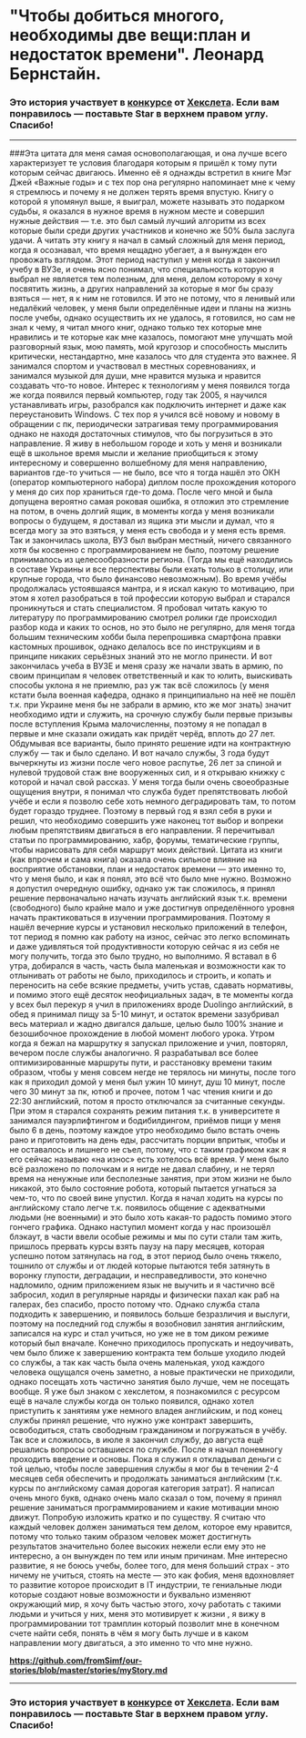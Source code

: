 # "Чтобы добиться многого, необходимы две вещи:план и недостаток времени". Леонард Бернстайн. 

### Это история участвует в [конкурсе](http://mystory.hexlet.io/) от [Хекслета](https://ru.hexlet.io/). Если вам понравилось — поставьте Star в верхнем правом углу. Спасибо!

---
 
###Эта цитата для меня самая основополагающая, и она лучше всего характеризует те условия благодаря которым я пришёл к тому пути которым сейчас двигаюсь. Именно её я однажды встретил в книге Мэг Джей «Важные годы» и с тех пор она регулярно напоминает мне к чему я стремлюсь и почему я не должен терять время впустую.
	Книгу о которой я упомянул выше, я выиграл, можете называть это подарком судьбы, я оказался в нужное время в нужном месте и совершил нужные действия — т.е. это был самый лучший алгоритм из всех которые были среди других участников и конечно же 50% была заслуга удачи.
	А читать эту книгу я начал в самый сложный для меня период, когда я осознавал, что время нещадно убегает, а я вынужден его провожать взглядом. Этот период наступил у меня когда я закончил учебу в ВУЗе, и очень ясно понимал, что специальность которую я выбрал не является тем полезным, для меня, делом которому я хочу посвятить жизнь, а других направлений за которые я мог бы сразу взяться — нет, я к ним не готовился. И это не потому, что я ленивый или недалёкий человек, у меня были определённые идеи и планы на жизнь после учебы, однако осуществить их не удалось, я готовился, но сам не знал к чему, я читал много книг, однако только тех которые мне нравились и те которые как мне казалось, помогают мне улучшать мой разговорный язык, мою память, мой кругозор и способность мыслить критически, нестандартно, мне казалось что для студента это важнее. Я занимался спортом и участвовал в местных соревнованиях, и занимался музыкой для души, мне нравится музыка и нравится создавать что-то новое.
	Интерес к технологиям у меня появился тогда же когда появился первый компьютер, году так 2005, я научился устанавливать игры, разобрался как подключить интернет и даже как переустановить Windows. С тех пор я учился всё новому и новому в обращении с пк, периодически затрагивая тему программирования однако не находя достаточных стимулов, что бы погрузиться в это направление. Я живу в небольшом городе и хоть у меня и возникали ещё в школьное время мысли и желание приобщиться к этому интересному и совершенно волшебному для меня направлению, вариантов где-то учиться — не было, все что я тогда нашёл это ОКН (оператор компьютерного набора) диплом после прохождения которого у меня до сих пор храниться где-то дома. После чего мной и была допущена вероятно самая роковая ошибка, я отложил это стремление на потом, в очень долгий ящик, в моменты когда у меня возникали вопросы о будущем, я доставал из ящика эти мысли и думал, что я всегда могу за это взяться, у меня есть свобода и у меня есть время. Так и закончилась школа, ВУЗ был выбран местный, ничего связанного хотя бы косвенно с программированием не было, поэтому решение принималось из целесообразности региона. (Тогда мы ещё находились в составе Украины и все перспективы были ехать только в столицу, или крупные города, что было финансово невозможным).
	Во время учёбы продолжалась устоявшаяся мантра, и я искал какую то мотивацию, при этом я хотел разобраться в той профессии которую выбрал и старался проникнуться и стать специалистом. Я пробовал читать какую то литературу по программированию смотрел ролики где происходил разбор кода и каких то основ, но это было не регулярно, для меня тогда большим техническим хобби была перепрошивка смартфона правки кастомных прошивок, однако делалось все по инструкциям и в принципе никаких серьёзных знаний это не могло принести.
	И вот закончилась учеба в ВУЗЕ и меня сразу же начали звать в армию, по своим принципам я человек ответственный и как то юлить, выискивать способы уклона я не приемлю, раз уж так всё сложилось (у меня кстати была военная кафедра, однако я принципиально на неё не пошёл т.к. при Украине меня бы не забрали в армию, кто же мог знать) значит необходимо идти и служить, на срочную службу были первые призывы после вступления Крыма малочисленны, поэтому я не попадал в первые и мне сказали ожидать как придёт черёд, вплоть до 27 лет. Обдумывая все варианты, было принято решение идти на контрактную службу — так и было сделано. И вот начало службы, 3 года будут вычеркнуты из жизни после чего новое распутье, 26 лет за спиной и нулевой трудовой стаж вне вооруженных сил, и я открываю книжку с которой и начал свой рассказ. У меня тогда были очень своеобразные ощущения внутри, я понимал что служба будет препятствовать любой учёбе и если я позволю себе хоть немного деградировать там, то потом будет гораздо труднее. Поэтому в первый год я взял себя в руки и решил, что необходимо совершить уже наконец тот выбор и вопреки любым препятствиям двигаться в его направлении. Я перечитывал статьи по программированию, хабр, форумы, тематические группы, чтобы нарисовать для себя маршрут моих действий. Цитата из книги (как впрочем и сама книга) оказала очень сильное влияние на восприятие обстановки, план и недостаток времени — это именно то, что у меня было, и как я понял, это всё что было мне нужно.
	Возможно я допустил очередную ошибку, однако уж так сложилось, я принял решение первоначально начать изучать английский язык т.к. времени (свободного) было крайне мало и уже достигнув определённого уровня начать практиковаться в изучении программирования. Поэтому я нашёл вечерние курсы и установил несколько приложений в телефон, тот период я помню как работу на износ, сейчас это легко вспоминать и даже удивляться той продуктивности которую сейчас я из себя не могу получить, тогда это было трудно, но выполнимо. Я вставал в 6 утра, добирался в часть, часть была маленькая и возможности как то отлынивать от работы не было, приходилось и строить, и копать и переносить на себе всякие предметы, учить устав, сдавать нормативы, и помимо этого ещё десяток неофициальных задач, в те моменты когда у всех был перекур я учил в приложениях вроде Duolingo английский, в обед я принимал пищу за 5-10 минут, и остаток времени зазубривал весь материал и жадно двигался дальше, целью было 100% знание и безошибочное прохождение в любой момент любого урока. Утром когда я бежал на маршрутку я запускал приложение и учил, повторял, вечером после службы аналогично. Я разрабатывал все более оптимизированные маршруты пути, и расстановку времени таким образом, чтобы у меня совсем негде не терялось ни минуты, после того как я приходил домой у меня был ужин 10 минут, душ 10 минут, после чего 30 минут за пк, ютюб и прочее, потом 1 час чтения книги и до 22:30 английский, потом я просто отключался за считанные секунды. При этом я старался сохранять режим питания т.к. в университете я  занимался пауэрлифтингом и бодибилдингом, приёмов пищи у меня было 6 в день, поэтому каждое утро необходимо было встать очень рано и приготовить на день еды, рассчитать порции впритык, чтобы и не оставалось и лишнего не съел, потому, что с таким графиком как я его сейчас называю «на износ» есть хотелось всё время. У меня было всё разложено по полочкам и я нигде не давал слабину, и не терял время на ненужные или бесполезные занятия, при этом жизни не было никакой, это было состояние робота, который пытается угнаться за чем-то, что по своей вине упустил. Когда я начал ходить на курсы по английскому стало легче т.к. появилось общение с адекватными людьми (не военными) и это было хоть какая-то радость помимо этого гончего графика. Однако наступил момент когда у нас произошёл блэкаут, в части ввели особые режимы и мы по сути стали там жить, пришлось прервать курсы взять паузу на пару месяцев, которая успешно потом затянулась на год, в этот период было очень тяжело, тошнило от службы и от людей которые пытаются тебя затянуть в воронку глупости, деградации, и несправедливости, это конечно надломило, одним приложением язык не выучить и я частично всё забросил, ходил в регулярные наряды и физически пахал как раб на галерах, без спасибо, просто потому что.
	Однако служба стала подходить к завершению, и появилось больше безразличия и выслуги, поэтому на последний год службы я возобновил занятия английским, записался на курс и стал учиться, но уже не в том диком режиме который был вначале. Конечно приходилось пропускать и недоучивать, чем было ближе к завершению контракта тем больше уходило людей со службы, а так как часть была очень маленькая, уход каждого человека ощущался очень заметно, а новые практически не приходили, однако посещать хоть частично занятия было лучше, чем не посещать вообще. Я уже был знаком с хекслетом, я познакомился с ресурсом ещё в начале службы когда он только появился, однако хотел приступить к занятиям уже немного владея английским, и под конец службы принял решение, что нужно уже контракт завершить, освободиться, стать свободным гражданином и погружаться в учёбу.
	Так все и сложилось, в июле я закончил службу, до августа ещё решались вопросы оставшиеся по службе. После я начал понемногу проходить введение и основы. Пока я служил я откладывал деньги с той целью, чтобы после завершения службы я мог бы в течении 2-4 месяцев себя обеспечить и продолжать заниматься английским (т.к. курсы по английскому самая дорогая категория затрат). 
	Я написал очень много букв, однако очень мало сказал о том, почему я принял решение заниматься программированием и какие мотивации мною движут. Попробую изложить кратко и по существу. Я считаю что каждый человек должен заниматься тем делом, которое ему нравится, потому что только таким образом человек может достигнуть результатов значительно более высоких нежели если ему это не интересно, а он вынужден по тем или иным причинам. Мне интересно развитие, я не боюсь учебы, более того, для меня больший страх - это ничему не учиться, стоять на месте — это как фобия, меня вдохновляет то развитие которое происходит в IT индустрии, те гениальные люди которые создают новые возможности и буквально изменяют окружающий мир, я хочу быть частью этого, хочу работать с такими людьми и учиться у них, меня это мотивирует к жизни , я вижу в программировании тот трамплин который позволит мне в конечном счете найти себя, понять в чём я могу быть лучше и в каком направлении могу двигаться, а это именно то что мне нужно. 
 



**https://github.com/fromSimf/our-stories/blob/master/stories/myStory.md**

---

### Это история участвует в [конкурсе](http://mystory.hexlet.io/) от [Хекслета](https://ru.hexlet.io/). Если вам понравилось — поставьте Star в верхнем правом углу. Спасибо!
